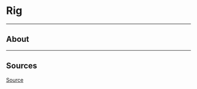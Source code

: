 # Rig

___

## About

___

## Sources

[Source](https://github.com/PavelBlend/blender-xray/wiki/Panel-Rig)
